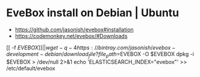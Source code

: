 # EveBox install on Debian | Ubuntu

* https://github.com/jasonish/evebox#installation
* https://codemonkey.net/evebox/#Downloads


[[ -f $EVEBOX ]] ||wget  -q -4 https://bintray.com/jasonish/evebox-development-debian/download_file?file_path=$EVEBOX -O $EVEBOX
dpkg -i $EVEBOX > /dev/null 2>&1
echo 'ELASTICSEARCH_INDEX="evebox"' >> /etc/default/evebox
